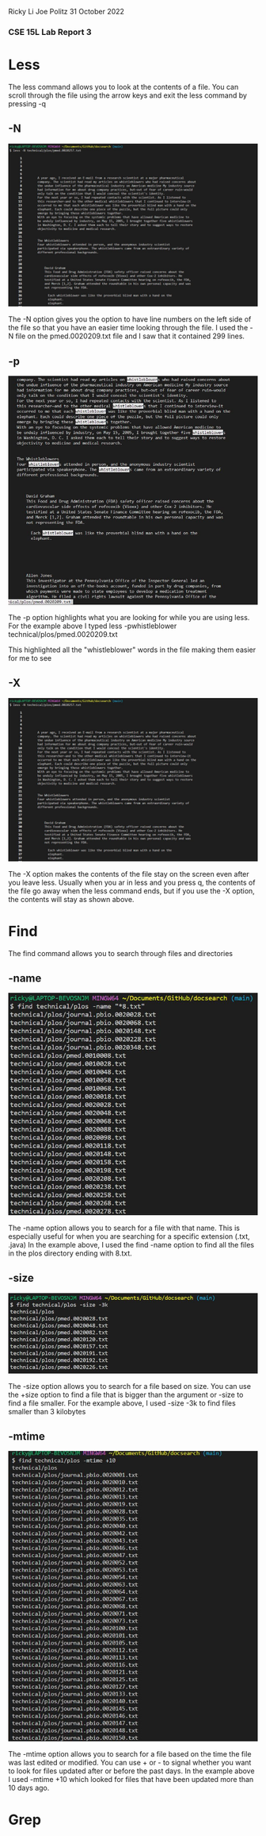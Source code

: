 Ricky Li
Joe Politz
31 October 2022

### CSE 15L Lab Report 3

# Less

The less command allows you to look at the contents of a file. You can scroll through the file using the arrow keys and exit the less command by pressing -q

## -N

![My Image](sc-lab-report3-4.JPG)

The -N option gives you the option to have line numbers on the left side of the file so that you have an easier time looking through the file. I used the -N file on the pmed.0020209.txt file and I saw that it contained 299 lines.

## -p

![My Image](sc-lab-report3-5.JPG)

The -p option highlights what you are looking for while you are using less. For the example above I typed less -pwhistleblower technical/plos/pmed.0020209.txt 

This highlighted all the "whistleblower" words in the file making them easier for me to see

## -X

![My Image](sc-lab-report3-4.JPG)

The -X option makes the contents of the file stay on the screen even after you leave less. Usually when you ar in less and you press q, the contents of the file go away when the less command ends, but if you use the -X option, the contents will stay as shown above.

# Find

The find command allows you to search through files and directories

## -name

![My Image](sc-lab-report3.JPG)

The -name option allows you to search for a file with that name. This is especially useful for when you are searching for a specific extension (.txt, .java) In the example above, I used the find -name option to find all the files in the plos directory ending with 8.txt.

## -size

![My Image](sc-lab-report3-2.JPG)

The -size option allows you to search for a file based on size. You can use the +size option to find a file that is bigger than the argument or -size to find a file smaller. For the example above, I used -size -3k to find files smaller than 3 kilobytes 

## -mtime

![My Image](sc-lab-report3-3.JPG)

The -mtime option allows you to search for a file based on the time the file was last edited or modified. You can use + or - to signal whether you want to look for files updated after or before the past days. In the example above I used -mtime +10 which looked for files that have been updated more than 10 days ago.


# Grep
